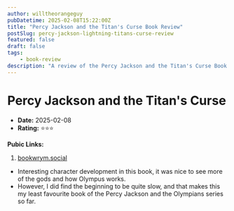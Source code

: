 ```yaml
---
author: willtheorangeguy
pubDatetime: 2025-02-08T15:22:00Z
title: "Percy Jackson and the Titan's Curse Book Review"
postSlug: percy-jackson-lightning-titans-curse-review
featured: false
draft: false
tags:
    - book-review
description: "A review of the Percy Jackson and the Titan's Curse Book."
---
```


# Percy Jackson and the Titan's Curse

-   **Date:** 2025-02-08
-   **Rating:** ⭐⭐⭐

**Pubic Links:**

1. [bookwrym.social](https://bookwyrm.social/user/willtheorangeguy/review/6559310#anchor-6559310)

- Interesting character development in this book, it was nice to see more of the gods and how Olympus works.
- However, I did find the beginning to be quite slow, and that makes this my least favourite book of the Percy Jackson and the Olympians series so far.

